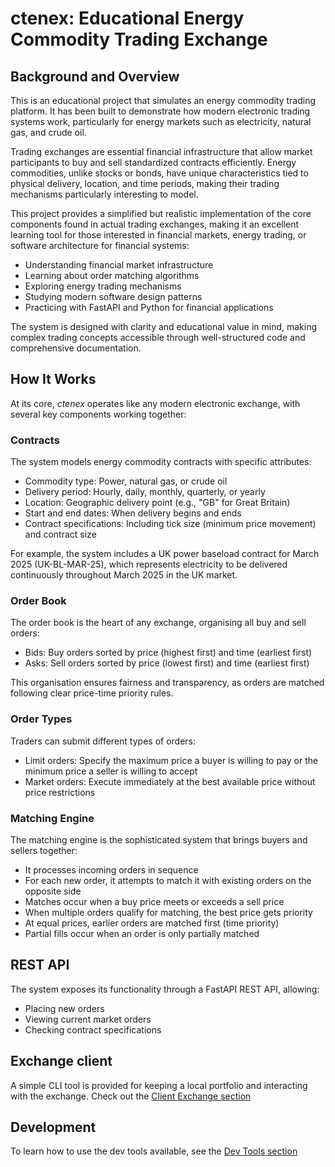 # ctenex: Educational Energy Commodity Trading Exchange

## Background and Overview

This is an educational project that simulates an energy commodity trading platform. It has been built to demonstrate how modern electronic trading systems work, particularly for energy markets such as electricity, natural gas, and crude oil.

Trading exchanges are essential financial infrastructure that allow market participants to buy and sell standardized contracts efficiently. Energy commodities, unlike stocks or bonds, have unique characteristics tied to physical delivery, location, and time periods, making their trading mechanisms particularly interesting to model.

This project provides a simplified but realistic implementation of the core components found in actual trading exchanges, making it an excellent learning tool for those interested in financial markets, energy trading, or software architecture for financial systems: 

* Understanding financial market infrastructure
* Learning about order matching algorithms
* Exploring energy trading mechanisms
* Studying modern software design patterns
* Practicing with FastAPI and Python for financial applications

The system is designed with clarity and educational value in mind, making complex trading concepts accessible through well-structured code and comprehensive documentation.

## How It Works
At its core, *ctenex* operates like any modern electronic exchange, with several key components working together:

### Contracts

The system models energy commodity contracts with specific attributes:

* Commodity type: Power, natural gas, or crude oil
* Delivery period: Hourly, daily, monthly, quarterly, or yearly
* Location: Geographic delivery point (e.g., "GB" for Great Britain)
* Start and end dates: When delivery begins and ends
* Contract specifications: Including tick size (minimum price movement) and contract size

For example, the system includes a UK power baseload contract for March 2025 (UK-BL-MAR-25), which represents electricity to be delivered continuously throughout March 2025 in the UK market.

### Order Book

The order book is the heart of any exchange, organising all buy and sell orders:

* Bids: Buy orders sorted by price (highest first) and time (earliest first)
* Asks: Sell orders sorted by price (lowest first) and time (earliest first)

This organisation ensures fairness and transparency, as orders are matched following clear price-time priority rules.

### Order Types

Traders can submit different types of orders:

* Limit orders: Specify the maximum price a buyer is willing to pay or the minimum price a seller is willing to accept
* Market orders: Execute immediately at the best available price without price restrictions

### Matching Engine

The matching engine is the sophisticated system that brings buyers and sellers together:

* It processes incoming orders in sequence
* For each new order, it attempts to match it with existing orders on the opposite side
* Matches occur when a buy price meets or exceeds a sell price
* When multiple orders qualify for matching, the best price gets priority
* At equal prices, earlier orders are matched first (time priority)
* Partial fills occur when an order is only partially matched

## REST API

The system exposes its functionality through a FastAPI REST API, allowing:

* Placing new orders
* Viewing current market orders
* Checking contract specifications

## Exchange client

A simple CLI tool is provided for keeping a local portfolio and interacting with the exchange.
Check out the [Client Exchange section](./docs/client-exchange.md)

## Development

To learn how to use the dev tools available, see the [Dev Tools section](./docs/dev-tools.md)
